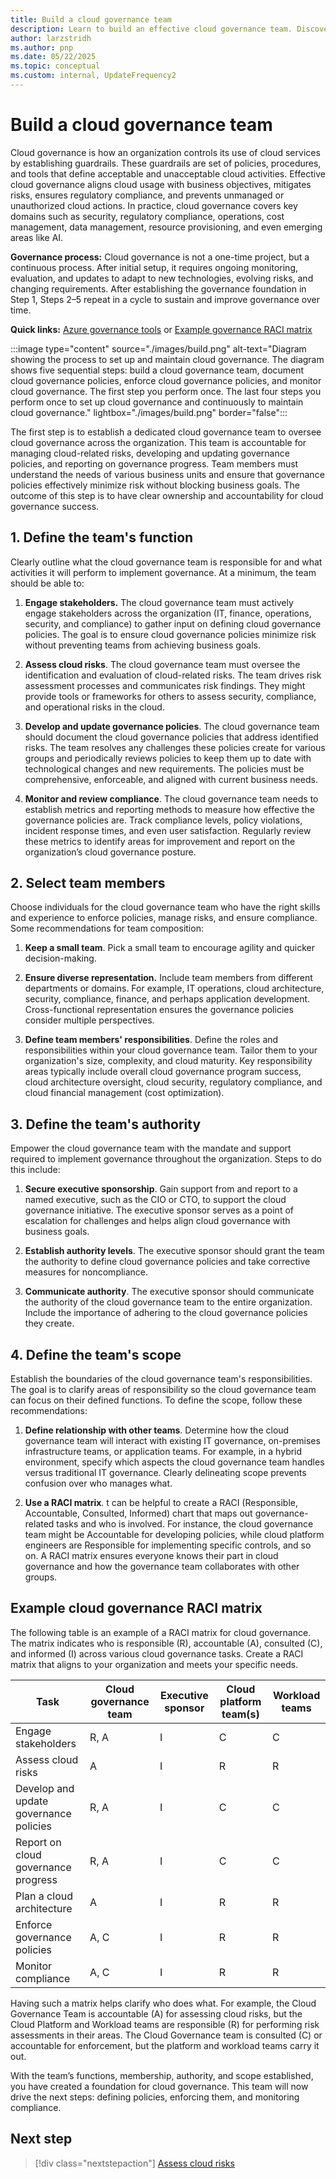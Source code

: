 ```yaml
---
title: Build a cloud governance team
description: Learn to build an effective cloud governance team. Discover responsibilities and strategies for managing cloud risks and developing cloud governance policies.
author: larzstridh
ms.author: pnp
ms.date: 05/22/2025
ms.topic: conceptual
ms.custom: internal, UpdateFrequency2
---
```


# Build a cloud governance team

Cloud governance is how an organization controls its use of cloud services by establishing guardrails. These guardrails are set of policies, procedures, and tools that define acceptable and unacceptable cloud activities. Effective cloud governance aligns cloud usage with business objectives, mitigates risks, ensures regulatory compliance, and prevents unmanaged or unauthorized cloud actions. In practice, cloud governance covers key domains such as security, regulatory compliance, operations, cost management, data management, resource provisioning, and even emerging areas like AI.

**Governance process:** Cloud governance is not a one-time project, but a continuous process. After initial setup, it requires ongoing monitoring, evaluation, and updates to adapt to new technologies, evolving risks, and changing requirements. After establishing the governance foundation in Step 1, Steps 2–5 repeat in a cycle to sustain and improve governance over time.

**Quick links:** [Azure governance tools](./enforce-cloud-governance-policies.md#azure-facilitation-enforcing-cloud-governance-policies-automatically) or [Example governance RACI matrix](#example-cloud-governance-raci-matrix)

:::image type="content" source="./images/build.png" alt-text="Diagram showing the process to set up and maintain cloud governance. The diagram shows five sequential steps: build a cloud governance team, document cloud governance policies, enforce cloud governance policies, and monitor cloud governance. The first step you perform once. The last four steps you perform once to set up cloud governance and continuously to maintain cloud governance." lightbox="./images/build.png" border="false":::

The first step is to establish a dedicated cloud governance team to oversee cloud governance across the organization. This team is accountable for managing cloud-related risks, developing and updating governance policies, and reporting on governance progress. Team members must understand the needs of various business units and ensure that governance policies effectively minimize risk without blocking business goals. The outcome of this step is to have clear ownership and accountability for cloud governance success.

## 1. Define the team's function

Clearly outline what the cloud governance team is responsible for and what activities it will perform to implement governance. At a minimum, the team should be able to:

1. **Engage stakeholders.** The cloud governance team must actively engage stakeholders across the organization (IT, finance, operations, security, and compliance) to gather input on defining cloud governance policies. The goal is to ensure cloud governance policies minimize risk without preventing teams from achieving business goals.

2. **Assess cloud risks**. The cloud governance team must oversee the identification and evaluation of cloud-related risks. The team drives risk assessment processes and communicates risk findings. They might provide tools or frameworks for others to assess security, compliance, and operational risks in the cloud.

3. **Develop and update governance policies**. The cloud governance team should document the cloud governance policies that address identified risks. The team resolves any challenges these policies create for various groups and periodically reviews policies to keep them up to date with technological changes and new requirements. The policies must be comprehensive, enforceable, and aligned with current business needs.

4. **Monitor and review compliance**. The cloud governance team needs to establish metrics and reporting methods to measure how effective the governance policies are. Track compliance levels, policy violations, incident response times, and even user satisfaction. Regularly review these metrics to identify areas for improvement and report on the organization’s cloud governance posture.

## 2. Select team members

Choose individuals for the cloud governance team who have the right skills and experience to enforce policies, manage risks, and ensure compliance. Some recommendations for team composition:

1. **Keep a small team**. Pick a small team to encourage agility and quicker decision-making.

2. **Ensure diverse representation.** Include team members from different departments or domains. For example, IT operations, cloud architecture, security, compliance, finance, and perhaps application development. Cross-functional representation ensures the governance policies consider multiple perspectives.

3. **Define team members' responsibilities**. Define the roles and responsibilities within your cloud governance team. Tailor them to your organization's size, complexity, and cloud maturity. Key responsibility areas typically include overall cloud governance program success, cloud architecture oversight, cloud security, regulatory compliance, and cloud financial management (cost optimization).

## 3. Define the team's authority

Empower the cloud governance team with the mandate and support required to implement governance throughout the organization. Steps to do this include:

1. **Secure executive sponsorship**. Gain support from and report to a named executive, such as the CIO or CTO, to support the cloud governance initiative. The executive sponsor serves as a point of escalation for challenges and helps align cloud governance with business goals.

2. **Establish authority levels**. The executive sponsor should grant the team the authority to define cloud governance policies and take corrective measures for noncompliance.

3. **Communicate authority**. The executive sponsor should communicate the authority of the cloud governance team to the entire organization. Include the importance of adhering to the cloud governance policies they create.

## 4. Define the team's scope

Establish the boundaries of the cloud governance team's responsibilities. The goal is to clarify areas of responsibility so the cloud governance team can focus on their defined functions. To define the scope, follow these recommendations:

1. **Define relationship with other teams**. Determine how the cloud governance team will interact with existing IT governance, on-premises infrastructure teams, or application teams. For example, in a hybrid environment, specify which aspects the cloud governance team handles versus traditional IT governance. Clearly delineating scope prevents confusion over who manages what.

2. **Use a RACI matrix**. t can be helpful to create a RACI (Responsible, Accountable, Consulted, Informed) chart that maps out governance-related tasks and who is involved. For instance, the cloud governance team might be Accountable for developing policies, while cloud platform engineers are Responsible for implementing specific controls, and so on. A RACI matrix ensures everyone knows their part in cloud governance and how the governance team collaborates with other groups.

## Example cloud governance RACI matrix

The following table is an example of a RACI matrix for cloud governance. The matrix indicates who is responsible (R), accountable (A), consulted (C), and informed (I) across various cloud governance tasks. Create a RACI matrix that aligns to your organization and meets your specific needs.

| Task | Cloud governance team | Executive sponsor | Cloud platform team(s) | Workload teams |
|---|---|---|---|---|
| Engage stakeholders | R, A | I | C | C |
| Assess cloud risks | A | I | R | R |
| Develop and update governance policies | R, A | I | C | C |
| Report on cloud governance progress | R, A | I | C | C |
| Plan a cloud architecture | A | I | R | R |
| Enforce governance policies | A, C | I | R | R |
| Monitor compliance | A, C | I | R | R |

Having such a matrix helps clarify who does what. For example, the Cloud Governance Team is accountable (A) for assessing cloud risks, but the Cloud Platform and Workload teams are responsible (R) for performing risk assessments in their areas. The Cloud Governance team is consulted (C) or accountable for enforcement, but the platform and workload teams carry it out.

With the team’s functions, membership, authority, and scope established, you have created a foundation for cloud governance. This team will now drive the next steps: defining policies, enforcing them, and monitoring compliance.

## Next step

> [!div class="nextstepaction"]
> [Assess cloud risks](assess-cloud-risks.md)
